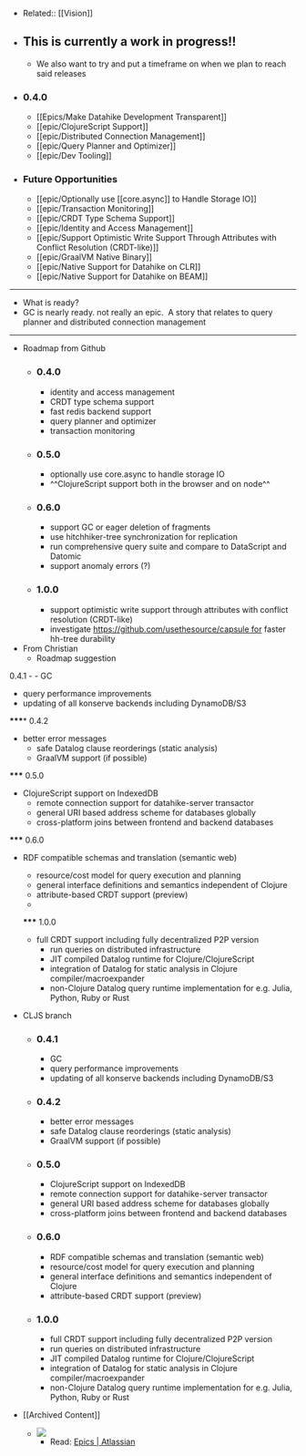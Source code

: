 - Related:: [[Vision]]
- ## This is currently a work in progress!!
    - We also want to try and put a timeframe on when we plan to reach said releases
- ### 0.4.0
    - [[Epics/Make Datahike Development Transparent]]
    - [[epic/ClojureScript Support]]
    - [[epic/Distributed Connection Management]]
    - [[epic/Query Planner and Optimizer]]
    - [[epic/Dev Tooling]]
- ### Future Opportunities
    - [[epic/Optionally use [[core.async]] to Handle Storage IO]]
    - [[epic/Transaction Monitoring]]
    - [[epic/CRDT Type Schema Support]]
    - [[epic/Identity and Access Management]]
    - [[epic/Support Optimistic Write Support Through Attributes with Conflict Resolution (CRDT-like)]]
    - [[epic/GraalVM Native Binary]]
    - [[epic/Native Support for Datahike on CLR]]
    - [[epic/Native Support for Datahike on BEAM]]
- ---
- What is ready?
- GC is nearly ready. not really an epic.  A story that relates to query planner and distributed connection management
- ---
- Roadmap from Github
    - ### 0.4.0
        - identity and access management
        - CRDT type schema support
        - fast redis backend support
        - query planner and optimizer
        - transaction monitoring
    - ### 0.5.0
        - optionally use core.async to handle storage IO
        - ^^ClojureScript support both in the browser and on node^^
    - ### 0.6.0
        - support GC or eager deletion of fragments
        - use hitchhiker-tree synchronization for replication
        - run comprehensive query suite and compare to DataScript and Datomic
        - support anomaly errors (?)
    - ### 1.0.0
        - support optimistic write support through attributes with conflict resolution (CRDT-like)
        - investigate https://github.com/usethesource/capsule for faster hh-tree durability
- From Christian
    - Roadmap suggestion
 
 0.4.1
    -  - GC
 - query performance improvements
 - updating of all konserve backends including DynamoDB/S3
     

__***__* 0.4.2
- better error messages
     - safe Datalog clause reorderings (static analysis)
     - GraalVM support (if possible)

__***__ 0.5.0 
- ClojureScript support on IndexedDB
    - remote connection support for datahike-server transactor
    - general URI based address scheme for databases globally
    - cross-platform joins between frontend and backend databases

   
__***__ 0.6.0 
- RDF compatible schemas and translation (semantic web)
    - resource/cost model for query execution and planning
    - general interface definitions and semantics independent of Clojure
    - attribute-based CRDT support (preview)
    - 
    __***__ 1.0.0 
  - full CRDT support including fully decentralized P2P version
    - run queries on distributed infrastructure
    - JIT compiled Datalog runtime for Clojure/ClojureScript
    - integration of Datalog for static analysis in Clojure compiler/macroexpander
    - non-Clojure Datalog query runtime implementation for e.g. Julia, Python,
      Ruby or Rust

  
- CLJS branch
    - ### 0.4.1
        - GC
        - query performance improvements
        - updating of all konserve backends including DynamoDB/S3
    - ### [](https://github.com/replikativ/datahike/tree/206-cljs-support#042)0.4.2
        - better error messages
        - safe Datalog clause reorderings (static analysis)
        - GraalVM support (if possible)
    - ### [](https://github.com/replikativ/datahike/tree/206-cljs-support#050)0.5.0
        - ClojureScript support on IndexedDB
        - remote connection support for datahike-server transactor
        - general URI based address scheme for databases globally
        - cross-platform joins between frontend and backend databases
    - ### [](https://github.com/replikativ/datahike/tree/206-cljs-support#060)0.6.0
        - RDF compatible schemas and translation (semantic web)
        - resource/cost model for query execution and planning
        - general interface definitions and semantics independent of Clojure
        - attribute-based CRDT support (preview)
    - ### [](https://github.com/replikativ/datahike/tree/206-cljs-support#100)1.0.0
        - full CRDT support including fully decentralized P2P version
        - run queries on distributed infrastructure
        - JIT compiled Datalog runtime for Clojure/ClojureScript
        - integration of Datalog for static analysis in Clojure compiler/macroexpander
        - non-Clojure Datalog query runtime implementation for e.g. Julia, Python, Ruby or Rust
- [[Archived Content]]
    - ![](https://firebasestorage.googleapis.com/v0/b/firescript-577a2.appspot.com/o/imgs%2Fapp%2FRoamAgile%2FOF7H8b78CH.png?alt=media&token=291ef1fc-a579-42f9-aecc-35ae579a7e5b)
        - Read: [Epics | Atlassian](https://www.atlassian.com/agile/project-management/epics)
